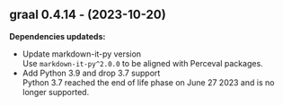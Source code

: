 ## graal 0.4.14 - (2023-10-20)

**Dependencies updateds:**

 * Update markdown-it-py version\
   Use `markdown-it-py^2.0.0` to be aligned with Perceval packages.
 * Add Python 3.9 and drop 3.7 support\
   Python 3.7 reached the end of life phase on June 27 2023 and is no
   longer supported.

